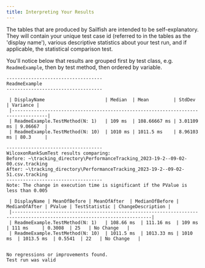 ```yaml
---
title: Interpreting Your Results
---
```


The tables that are produced by Sailfish are intended to be self-explanatory. They will contain your unique test case id (referred to in the tables as the 'display name'), various descriptive statistics about your test run, and if applicable, the statistical comparison test.

You'll notice below that results are grouped first by test class, e.g. `ReadmeExample`, then by test method, then ordered by variable.

```
-----------------------------------
ReadmeExample
-----------------------------------

 | DisplayName                      | Median  | Mean         | StdDev     | Variance |
 |-----------------------------------------------------------------------------------|
 | ReadmeExample.TestMethod(N: 1)   | 109 ms  | 108.66667 ms | 3.01109 ms | 9.06667  |
 | ReadmeExample.TestMethod(N: 10)  | 1010 ms | 1011.5 ms    | 8.96103 ms | 80.3     |

-----------------------------------
WilcoxonRankSumTest results comparing:
Before: ~\tracking_directory\PerformanceTracking_2023-19-2--09-02-00.csv.tracking
After: ~\tracking_directory\PerformanceTracking_2023-19-2--09-02-51.csv.tracking
-----------------------------------
Note: The change in execution time is significant if the PValue is less than 0.005

 | DisplayName | MeanOfBefore | MeanOfAfter  | MedianOfBefore | MedianOfAfter | PValue | TestStatistic | ChangeDescription |
 |-------------------------------------------------------------------------------------------------------------------------|
 | ReadmeExample.TestMethod(N: 1)   | 108.66 ms  | 111.16 ms  | 109 ms   | 111 ms     | 0.3008  | 25   | No Change   |
 | ReadmeExample.TestMethod(N: 10)  | 1011.5 ms  | 1013.33 ms | 1010 ms  | 1013.5 ms  | 0.5541  | 22   | No Change   |


No regressions or improvements found.
Test run was valid
```
